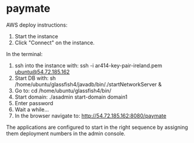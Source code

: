 paymate
=======
AWS deploy instructions:
1) Start the instance
2) Click "Connect" on the instance.

In the terminal: 
1) ssh into the instance with: ssh -i ar414-key-pair-ireland.pem ubuntu@54.72.185.162
2) Start DB with: sh /home/ubuntu/glassfish4/javadb/bin/./startNetworkServer &
3) Go to: cd /home/ubuntu/glassfish4/bin/
4) Start domain: ./asadmin start-domain domain1
5) Enter password
6) Wait a while...
7) In the browser navigate to: http://54.72.185.162:8080/paymate
 

The applications are configured to start in the right sequence by assigning them deployment numbers in the admin console. 

